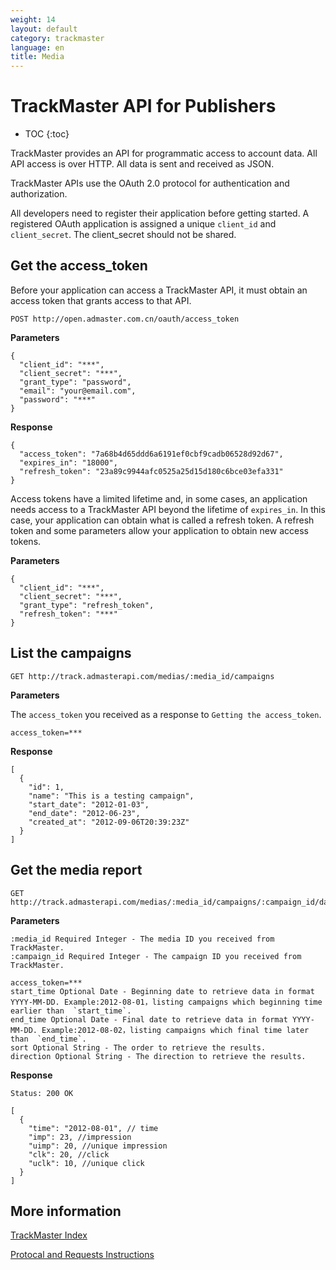 ```yaml
---
weight: 14
layout: default
category: trackmaster
language: en
title: Media
---
```



# TrackMaster API for Publishers

* TOC
{:toc}


TrackMaster provides an API for programmatic access to account data. All API access is over HTTP. All data is sent and received as JSON.

TrackMaster APIs use the OAuth 2.0 protocol for authentication and authorization.

All developers need to register their application before getting started. A registered OAuth application is assigned a unique `client_id` and `client_secret`. The client_secret should not be shared.


## Get the access_token
Before your application can access a TrackMaster API, it must obtain an access token that grants access to that API. 

    POST http://open.admaster.com.cn/oauth/access_token

**Parameters**

    {
      "client_id": "***",
      "client_secret": "***",
      "grant_type": "password",
      "email": "your@email.com",
      "password": "***"
    }

**Response**

    {
      "access_token": "7a68b4d65ddd6a6191ef0cbf9cadb06528d92d67",
      "expires_in": "18000",
      "refresh_token": "23a89c9944afc0525a25d15d180c6bce03efa331"
    }



Access tokens have a limited lifetime and, in some cases, an application needs access to a TrackMaster API beyond the lifetime of `expires_in`. In this case, your application can obtain what is called a refresh token. A refresh token and some parameters allow your application to obtain new access tokens. 

**Parameters**

    {
      "client_id": "***",
      "client_secret": "***",
      "grant_type": "refresh_token",
      "refresh_token": "***"
    }


## List the campaigns

    GET http://track.admasterapi.com/medias/:media_id/campaigns

**Parameters**

The `access_token` you received as a response to `Getting the access_token`.

    access_token=***

**Response**

    [
      {
        "id": 1,
        "name": "This is a testing campaign",
        "start_date": "2012-01-03",
        "end_date": "2012-06-23",
        "created_at": "2012-09-06T20:39:23Z"
      }
    ]


## Get the media report 

    GET http://track.admasterapi.com/medias/:media_id/campaigns/:campaign_id/daily_reports

**Parameters**

    :media_id Required Integer - The media ID you received from TrackMaster.
    :campaign_id Required Integer - The campaign ID you received from TrackMaster.

    access_token=***
    start_time Optional Date - Beginning date to retrieve data in format YYYY-MM-DD. Example:2012-08-01，listing campaigns which beginning time earlier than  `start_time`.
    end_time Optional Date - Final date to retrieve data in format YYYY-MM-DD. Example:2012-08-02，listing campaigns which final time later than  `end_time`.
    sort Optional String - The order to retrieve the results.
    direction Optional String - The direction to retrieve the results.


**Response**

    Status: 200 OK

    [
      {
        "time": "2012-08-01", // time
        "imp": 23, //impression
        "uimp": 20, //unique impression
        "clk": 20, //click
        "uclk": 10, //unique click
      }
    ]



## More information

[TrackMaster Index](/doc/trackmaster/v1/en/index.html)

[Protocal and Requests Instructions](/doc/openmaster/v1/en/verbs.html)
